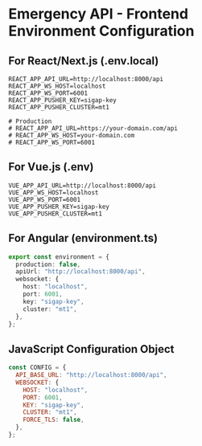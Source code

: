 # Emergency API - Frontend Environment Configuration

## For React/Next.js (.env.local)

```
REACT_APP_API_URL=http://localhost:8000/api
REACT_APP_WS_HOST=localhost
REACT_APP_WS_PORT=6001
REACT_APP_PUSHER_KEY=sigap-key
REACT_APP_PUSHER_CLUSTER=mt1

# Production
# REACT_APP_API_URL=https://your-domain.com/api
# REACT_APP_WS_HOST=your-domain.com
# REACT_APP_WS_PORT=6001
```

## For Vue.js (.env)

```
VUE_APP_API_URL=http://localhost:8000/api
VUE_APP_WS_HOST=localhost
VUE_APP_WS_PORT=6001
VUE_APP_PUSHER_KEY=sigap-key
VUE_APP_PUSHER_CLUSTER=mt1
```

## For Angular (environment.ts)

```typescript
export const environment = {
  production: false,
  apiUrl: "http://localhost:8000/api",
  websocket: {
    host: "localhost",
    port: 6001,
    key: "sigap-key",
    cluster: "mt1",
  },
};
```

## JavaScript Configuration Object

```javascript
const CONFIG = {
  API_BASE_URL: "http://localhost:8000/api",
  WEBSOCKET: {
    HOST: "localhost",
    PORT: 6001,
    KEY: "sigap-key",
    CLUSTER: "mt1",
    FORCE_TLS: false,
  },
};
```
